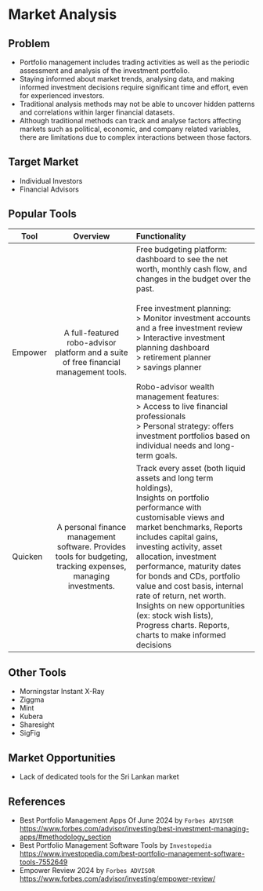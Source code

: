 # Market Analysis

## Problem

- Portfolio management includes trading activities as well as the periodic assessment and analysis of the investment portfolio.
- Staying informed about market trends, analysing data, and making informed investment decisions require significant time and effort, even for experienced investors.
- Traditional analysis methods may not be able to uncover hidden patterns and correlations within larger financial datasets.
- Although traditional methods can track and analyse factors affecting markets such as political, economic, and company related variables, there are limitations due to complex interactions between those factors.

## Target Market

- Individual Investors
- Financial Advisors

## Popular Tools

| Tool    |                                                    Overview                                                    | Functionality                                                                                                                                                                                                                                                                                                                                                                                                                                                                                                                 |
| ------- | :------------------------------------------------------------------------------------------------------------: | :---------------------------------------------------------------------------------------------------------------------------------------------------------------------------------------------------------------------------------------------------------------------------------------------------------------------------------------------------------------------------------------------------------------------------------------------------------------------------------------------------------------------------- |
| Empower |             A full-featured robo-advisor platform and a suite of free financial management tools.              | Free budgeting platform: dashboard to see the net worth, monthly cash flow, and changes in the budget over the past.<br><br> Free investment planning: <br> > Monitor investment accounts and a free investment review <br> > Interactive investment planning dashboard <br> > retirement planner <br> > savings planner <br> <br> Robo-advisor wealth management features: <br>> Access to live financial professionals <br>> Personal strategy: offers investment portfolios based on individual needs and long-term goals. |
| Quicken | A personal finance management software. Provides tools for budgeting, tracking expenses, managing investments. | Track every asset (both liquid assets and long term holdings), <br> Insights on portfolio performance with customisable views and market benchmarks, Reports includes capital gains, investing activity, asset allocation, investment performance, maturity dates for bonds and CDs, portfolio value and cost basis, internal rate of return, net worth. <br> Insights on new opportunities (ex: stock wish lists), <br> Progress charts. Reports, charts to make informed decisions                                          |

## Other Tools

- Morningstar Instant X-Ray
- Ziggma
- Mint
- Kubera
- Sharesight
- SigFig

## Market Opportunities

- Lack of dedicated tools for the Sri Lankan market

## References

- Best Portfolio Management Apps Of June 2024 by `Forbes ADVISOR`
  <br>
  https://www.forbes.com/advisor/investing/best-investment-managing-apps/#methodology_section
- Best Portfolio Management Software Tools by `Investopedia`
  <br>
  https://www.investopedia.com/best-portfolio-management-software-tools-7552649
- Empower Review 2024 by `Forbes ADVISOR`
  <br>
  https://www.forbes.com/advisor/investing/empower-review/
